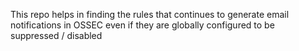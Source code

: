 This repo helps in finding the rules that continues to generate email notifications in OSSEC even if they are globally configured to be suppressed / disabled
